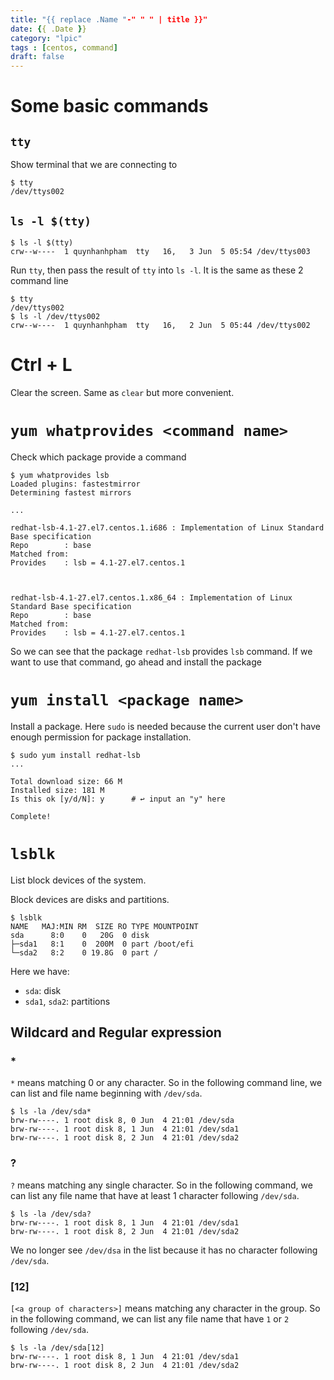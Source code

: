 ```yaml
---
title: "{{ replace .Name "-" " " | title }}"
date: {{ .Date }}
category: "lpic"
tags : [centos, command]
draft: false
---
```


# Some basic commands

## `tty`

Show terminal that we are connecting to

```
$ tty
/dev/ttys002
```

## `ls -l $(tty)`

```
$ ls -l $(tty)
crw--w----  1 quynhanhpham  tty   16,   3 Jun  5 05:54 /dev/ttys003
```

Run `tty`, then pass the result of `tty` into `ls -l`.
It is the same as these 2 command line

```
$ tty
/dev/ttys002
$ ls -l /dev/ttys002
crw--w----  1 quynhanhpham  tty   16,   2 Jun  5 05:44 /dev/ttys002
```

# Ctrl + L

Clear the screen. Same as `clear` but more convenient.

# `yum whatprovides <command name>`

Check which package provide a command

```
$ yum whatprovides lsb
Loaded plugins: fastestmirror
Determining fastest mirrors

...

redhat-lsb-4.1-27.el7.centos.1.i686 : Implementation of Linux Standard Base specification
Repo        : base
Matched from:
Provides    : lsb = 4.1-27.el7.centos.1



redhat-lsb-4.1-27.el7.centos.1.x86_64 : Implementation of Linux Standard Base specification
Repo        : base
Matched from:
Provides    : lsb = 4.1-27.el7.centos.1
```

So we can see that the package `redhat-lsb` provides `lsb` command. If we want to use that command, go ahead and install the package

# `yum install <package name>`

Install a package.
Here `sudo` is needed because the current user don't have enough permission for package installation.

```
$ sudo yum install redhat-lsb
...

Total download size: 66 M
Installed size: 181 M
Is this ok [y/d/N]: y      # ↩︎ input an "y" here

Complete!
```

# `lsblk`

List block devices of the system.

Block devices are disks and partitions.

```
$ lsblk
NAME   MAJ:MIN RM  SIZE RO TYPE MOUNTPOINT
sda      8:0    0   20G  0 disk 
├─sda1   8:1    0  200M  0 part /boot/efi
└─sda2   8:2    0 19.8G  0 part /
```

Here we have:

- `sda`: disk
- `sda1`, `sda2`: partitions

## Wildcard and Regular expression

### *

`*` means matching 0 or any character. So in the following command line, we can list and file name beginning with `/dev/sda`.

```
$ ls -la /dev/sda*
brw-rw----. 1 root disk 8, 0 Jun  4 21:01 /dev/sda
brw-rw----. 1 root disk 8, 1 Jun  4 21:01 /dev/sda1
brw-rw----. 1 root disk 8, 2 Jun  4 21:01 /dev/sda2
```

### ?

`?` means matching any single character. So in the following command, we can list any file name that have at least 1 character following `/dev/sda`.

```
$ ls -la /dev/sda?
brw-rw----. 1 root disk 8, 1 Jun  4 21:01 /dev/sda1
brw-rw----. 1 root disk 8, 2 Jun  4 21:01 /dev/sda2
```

We no longer see `/dev/dsa` in the list because it has no character following `/dev/sda`.

### [12]

`[<a group of characters>]` means matching any character in the group. So in the following command, we can list any file name that have `1` or `2` following `/dev/sda`.

```
$ ls -la /dev/sda[12]
brw-rw----. 1 root disk 8, 1 Jun  4 21:01 /dev/sda1
brw-rw----. 1 root disk 8, 2 Jun  4 21:01 /dev/sda2
```














